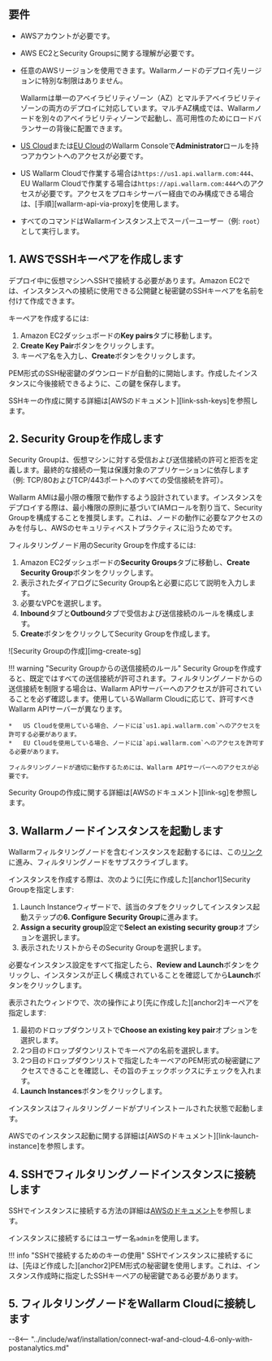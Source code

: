 ## 要件

* AWSアカウントが必要です。
* AWS EC2とSecurity Groupsに関する理解が必要です。
* 任意のAWSリージョンを使用できます。Wallarmノードのデプロイ先リージョンに特別な制限はありません。

    Wallarmは単一のアベイラビリティゾーン（AZ）とマルチアベイラビリティゾーンの両方のデプロイに対応しています。マルチAZ構成では、Wallarmノードを別々のアベイラビリティゾーンで起動し、高可用性のためにロードバランサーの背後に配置できます。
* [US Cloud](https://us1.my.wallarm.com/)または[EU Cloud](https://my.wallarm.com/)のWallarm Consoleで**Administrator**ロールを持つアカウントへのアクセスが必要です。
* US Wallarm Cloudで作業する場合は`https://us1.api.wallarm.com:444`、EU Wallarm Cloudで作業する場合は`https://api.wallarm.com:444`へのアクセスが必要です。アクセスをプロキシサーバー経由でのみ構成できる場合は、[手順][wallarm-api-via-proxy]を使用します。
* すべてのコマンドはWallarmインスタンス上でスーパーユーザー（例: `root`）として実行します。

## 1. AWSでSSHキーペアを作成します

デプロイ中に仮想マシンへSSHで接続する必要があります。Amazon EC2では、インスタンスへの接続に使用できる公開鍵と秘密鍵のSSHキーペアを名前を付けて作成できます。

キーペアを作成するには:

1.  Amazon EC2ダッシュボードの**Key pairs**タブに移動します。
2.  **Create Key Pair**ボタンをクリックします。
3.  キーペア名を入力し、**Create**ボタンをクリックします。

PEM形式のSSH秘密鍵のダウンロードが自動的に開始します。作成したインスタンスに今後接続できるように、この鍵を保存します。

SSHキーの作成に関する詳細は[AWSのドキュメント][link-ssh-keys]を参照します。

## 2. Security Groupを作成します

Security Groupは、仮想マシンに対する受信および送信接続の許可と拒否を定義します。最終的な接続の一覧は保護対象のアプリケーションに依存します（例: TCP/80およびTCP/443ポートへのすべての受信接続を許可）。

Wallarm AMIは最小限の権限で動作するよう設計されています。インスタンスをデプロイする際は、最小権限の原則に基づいてIAMロールを割り当て、Security Groupを構成することを推奨します。これは、ノードの動作に必要なアクセスのみを付与し、AWSのセキュリティベストプラクティスに沿うためです。

フィルタリングノード用のSecurity Groupを作成するには:

1.  Amazon EC2ダッシュボードの**Security Groups**タブに移動し、**Create Security Group**ボタンをクリックします。
2.  表示されたダイアログにSecurity Group名と必要に応じて説明を入力します。
3.  必要なVPCを選択します。
4.  **Inbound**タブと**Outbound**タブで受信および送信接続のルールを構成します。
5.  **Create**ボタンをクリックしてSecurity Groupを作成します。

![Security Groupの作成][img-create-sg]

!!! warning "Security Groupからの送信接続のルール"
    Security Groupを作成すると、既定ではすべての送信接続が許可されます。フィルタリングノードからの送信接続を制限する場合は、Wallarm APIサーバーへのアクセスが許可されていることを必ず確認します。使用しているWallarm Cloudに応じて、許可すべきWallarm APIサーバーが異なります。

    *   US Cloudを使用している場合、ノードには`us1.api.wallarm.com`へのアクセスを許可する必要があります。
    *   EU Cloudを使用している場合、ノードには`api.wallarm.com`へのアクセスを許可する必要があります。
    
    フィルタリングノードが適切に動作するためには、Wallarm APIサーバーへのアクセスが必要です。

Security Groupの作成に関する詳細は[AWSのドキュメント][link-sg]を参照します。

## 3. Wallarmノードインスタンスを起動します

Wallarmフィルタリングノードを含むインスタンスを起動するには、この[リンク](https://aws.amazon.com/marketplace/pp/B073VRFXSD)に進み、フィルタリングノードをサブスクライブします。

インスタンスを作成する際は、次のように[先に作成した][anchor1]Security Groupを指定します:

1. Launch Instanceウィザードで、該当のタブをクリックしてインスタンス起動ステップの**6. Configure Security Group**に進みます。
2. **Assign a security group**設定で**Select an existing security group**オプションを選択します。
3. 表示されたリストからそのSecurity Groupを選択します。

必要なインスタンス設定をすべて指定したら、**Review and Launch**ボタンをクリックし、インスタンスが正しく構成されていることを確認してから**Launch**ボタンをクリックします。

表示されたウィンドウで、次の操作により[先に作成した][anchor2]キーペアを指定します:

1. 最初のドロップダウンリストで**Choose an existing key pair**オプションを選択します。
2. 2つ目のドロップダウンリストでキーペアの名前を選択します。
3. 2つ目のドロップダウンリストで指定したキーペアのPEM形式の秘密鍵にアクセスできることを確認し、その旨のチェックボックスにチェックを入れます。
4. **Launch Instances**ボタンをクリックします。

インスタンスはフィルタリングノードがプリインストールされた状態で起動します。

AWSでのインスタンス起動に関する詳細は[AWSのドキュメント][link-launch-instance]を参照します。

## 4. SSHでフィルタリングノードインスタンスに接続します

SSHでインスタンスに接続する方法の詳細は[AWSのドキュメント](https://docs.aws.amazon.com/AWSEC2/latest/UserGuide/AccessingInstances.html)を参照します。

インスタンスに接続するにはユーザー名`admin`を使用します。

!!! info "SSHで接続するためのキーの使用"
    SSHでインスタンスに接続するには、[先ほど作成した][anchor2]PEM形式の秘密鍵を使用します。これは、インスタンス作成時に指定したSSHキーペアの秘密鍵である必要があります。

## 5. フィルタリングノードをWallarm Cloudに接続します

--8<-- "../include/waf/installation/connect-waf-and-cloud-4.6-only-with-postanalytics.md"